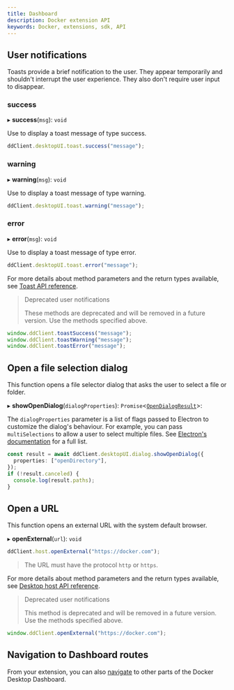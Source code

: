 ```yaml
---
title: Dashboard
description: Docker extension API
keywords: Docker, extensions, sdk, API
---
```


## User notifications

Toasts provide a brief notification to the user. They appear temporarily and
shouldn't interrupt the user experience. They also don't require user input to disappear.

### success

▸ **success**(`msg`): `void`

Use to display a toast message of type success.

```typescript
ddClient.desktopUI.toast.success("message");
```

### warning

▸ **warning**(`msg`): `void`

Use to display a toast message of type warning.

```typescript
ddClient.desktopUI.toast.warning("message");
```

### error

▸ **error**(`msg`): `void`

Use to display a toast message of type error.

```typescript
ddClient.desktopUI.toast.error("message");
```

For more details about method parameters and the return types available, see [Toast API reference](reference/interfaces/Toast.md).

> Deprecated user notifications
>
> These methods are deprecated and will be removed in a future version. Use the methods specified above.

```typescript
window.ddClient.toastSuccess("message");
window.ddClient.toastWarning("message");
window.ddClient.toastError("message");
```

## Open a file selection dialog

This function opens a file selector dialog that asks the user to select a file or folder.

▸ **showOpenDialog**(`dialogProperties`): `Promise`<[`OpenDialogResult`](reference/interfaces/OpenDialogResult.md)\>:

The `dialogProperties` parameter is a list of flags passed to Electron to customize the dialog's behaviour. For example, you can pass `multiSelections` to allow a user to select multiple files. See [Electron's documentation](https://www.electronjs.org/docs/latest/api/dialog) for a full list.

```typescript
const result = await ddClient.desktopUI.dialog.showOpenDialog({
  properties: ["openDirectory"],
});
if (!result.canceled) {
  console.log(result.paths);
}
```

## Open a URL

This function opens an external URL with the system default browser.

▸ **openExternal**(`url`): `void`

```typescript
ddClient.host.openExternal("https://docker.com");
```

> The URL must have the protocol `http` or `https`.

For more details about method parameters and the return types available, see [Desktop host API reference](reference/interfaces/Host.md).

> Deprecated user notifications
>
> This method is deprecated and will be removed in a future version. Use the methods specified above.

```typescript
window.ddClient.openExternal("https://docker.com");
```

## Navigation to Dashboard routes

From your extension, you can also [navigate](dashboard-routes-navigation.md) to other parts of the Docker Desktop Dashboard.
